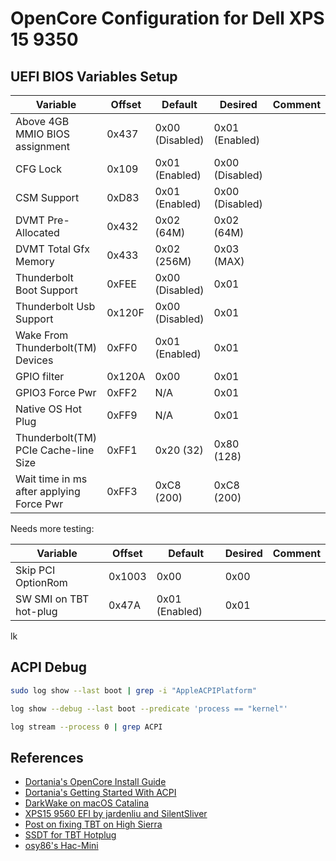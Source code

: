 # OpenCore Configuration for Dell XPS 15 9350

## UEFI BIOS Variables Setup

| Variable                                 | Offset | Default         | Desired         | Comment |
|------------------------------------------|--------|-----------------|-----------------|---------|
| Above 4GB MMIO BIOS assignment           | 0x437  | 0x00 (Disabled) | 0x01 (Enabled)  |         |
| CFG Lock                                 | 0x109  | 0x01 (Enabled)  | 0x00 (Disabled) |         |
| CSM Support                              | 0xD83  | 0x01 (Enabled)  | 0x00 (Disabled) |         |
| DVMT Pre-Allocated                       | 0x432  | 0x02 (64M)      | 0x02 (64M)      |         |
| DVMT Total Gfx Memory                    | 0x433  | 0x02 (256M)     | 0x03 (MAX)      |         |
| Thunderbolt Boot Support                 | 0xFEE  | 0x00 (Disabled) | 0x01            |         |
| Thunderbolt Usb Support                  | 0x120F | 0x00 (Disabled) | 0x01            |         |
| Wake From Thunderbolt(TM) Devices        | 0xFF0  | 0x01 (Enabled)  | 0x01            |         |
| GPIO filter                              | 0x120A | 0x00            | 0x01            |         |
| GPIO3 Force Pwr                          | 0xFF2  | N/A             | 0x01            |         |
| Native OS Hot Plug                       | 0xFF9  | N/A             | 0x01            |         |
| Thunderbolt(TM) PCIe Cache-line Size     | 0xFF1  | 0x20 (32)       | 0x80 (128)      |         |
| Wait time in ms after applying Force Pwr | 0xFF3  | 0xC8 (200)      | 0xC8 (200)      |         |


Needs more testing:

| Variable                                 | Offset | Default         | Desired         | Comment |
|------------------------------------------|--------|-----------------|-----------------|---------|
| Skip PCI OptionRom                       | 0x1003 | 0x00            | 0x00            |         |
| SW SMI on TBT hot-plug                   | 0x47A  | 0x01 (Enabled)  | 0x01            |         |

lk
## ACPI Debug

``` bash
sudo log show --last boot | grep -i "AppleACPIPlatform"
```

``` bash
log show --debug --last boot --predicate 'process == "kernel"'
```

``` bash
log stream --process 0 | grep ACPI
```

## References

- [Dortania's OpenCore Install Guide](https://dortania.github.io/OpenCore-Install-Guide/)
- [Dortania's Getting Started With ACPI](https://dortania.github.io/Getting-Started-With-ACPI/)
- [DarkWake on macOS Catalina](https://www.insanelymac.com/forum/topic/342002-darkwake-on-macos-catalina-boot-args-darkwake8-darkwake10-are-obsolete/)
- [XPS15 9560 EFI by jardenliu and SilentSliver](https://github.com/jardenliu/XPS15-9560-Catalina/tree/OpenCore/)
- [Post on fixing TBT on High Sierra](https://www.tonymacx86.com/threads/how-to-build-your-own-imac-pro-successful-build-extended-guide.229353/)
- [SSDT for TBT Hotplug](https://www.tonymacx86.com/threads/in-progress-ssdt-for-thunderbolt-3-hotplug.248784/page-55)
- [osy86's Hac-Mini](https://osy.gitbook.io/hac-mini-guide/)
